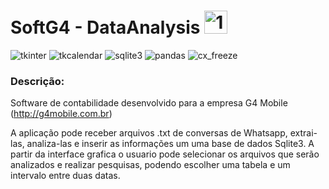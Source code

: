 #  SoftG4 - DataAnalysis <a href='https://postimg.cc/zy3KyKwj' target='_blank'><img src='https://i.postimg.cc/zy3KyKwj/1613747200.jpg' border='0' alt='1613747200' width="37"/></a>

![tkinter](https://img.shields.io/badge/tkinter-V3.9-green) ![tkcalendar](https://img.shields.io/badge/tkcalendar-V1.6.1-green) ![sqlite3](https://img.shields.io/badge/sqlite3-V2.6-green) ![pandas](https://img.shields.io/badge/pandas-V1.2.2-green) ![cx_freeze](https://img.shields.io/badge/cx_freeze-V6.5.3-green)

### Descrição:

Software de contabilidade desenvolvido para a empresa G4 Mobile (http://g4mobile.com.br)

A aplicação pode receber arquivos .txt de conversas de Whatsapp, extrai-las, analiza-las e inserir as informações um uma base de dados Sqlite3.
A partir da interface grafica o usuario pode selecionar os arquivos que serão analizados e realizar pesquisas, podendo escolher uma tabela e um intervalo entre duas datas.



